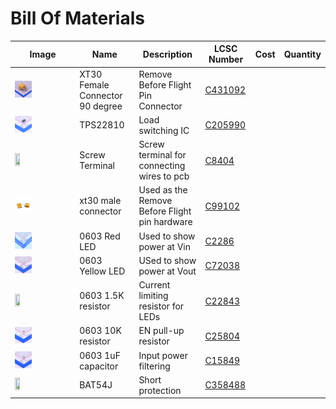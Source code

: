 # Bill Of Materials

| Image | Name | Description | LCSC Number | Cost | Quantity |
| --- | --- | --- | --- | --- | --- |
|<img src="https://github.com/PerytonSpace/remove-before-flight/blob/main/assets/img/pcb-components/xt30-90-degree-female.jpeg" width = 30% height = 30% > | XT30 Female Connector 90 degree | Remove Before Flight Pin Connector | [C431092](https://www.lcsc.com/product-detail/plug_Changzhou-Amass-Elec-XT30PW-M_C431092.html)  | | |
| <img src="https://github.com/PerytonSpace/remove-before-flight/blob/main/assets/img/pcb-components/tps22810.jpeg" width = 30% height = 30% >| TPS22810 | Load switching IC | [C205990](https://www.lcsc.com/product-detail/Power-Distribution-Switches_Texas-Instruments-TPS22810DBVR_C205990.html) | | |
| <img src="" width = 30% height = 30% >| Screw Terminal | Screw terminal for connecting wires to pcb | [C8404](https://www.lcsc.com/product-detail/Screw-Terminal-Blocks_Ningbo-Kangnex-Elec-WJ126V-5-0-2P_C8404.html) | | |
| <img src="https://github.com/PerytonSpace/remove-before-flight/blob/main/assets/img/pcb-components/xt30-male.jpeg" width = 30% height = 30% >| xt30 male connector | Used as the Remove Before Flight pin hardware | [C99102](https://www.lcsc.com/product-detail/plug_Changzhou-Amass-Elec-XT30U-F_C99102.html) | | |
| <img src="https://github.com/PerytonSpace/remove-before-flight/blob/main/assets/img/pcb-components/red-led.jpeg" width = 30% height = 30% >| 0603 Red LED | Used to show power at Vin | [C2286](https://www.lcsc.com/product-detail/Light-Emitting-Diodes-LED_Hubei-KENTO-Elec-KT-0603R_C2286.html) | | |
| <img src="https://github.com/PerytonSpace/remove-before-flight/blob/main/assets/img/pcb-components/yellow-led.jpeg" width = 30% height = 30% >| 0603 Yellow LED | USed to show power at Vout | [C72038](https://www.lcsc.com/product-detail/LED-Indication-Discrete_Everlight-Elec-19-213-Y2C-CQ2R2L-3T-CY_C72038.html) | | |
| <img src="https://github.com/PerytonSpace/remove-before-flight/blob/main/assets/img/pcb-components/1501-resistor.jpeg" width = 30% height = 30% >| 0603 1.5K resistor | Current limiting resistor for LEDs| [C22843](https://www.lcsc.com/product-detail/Chip-Resistor-Surface-Mount_UNI-ROYAL-Uniroyal-Elec-0603WAF1501T5E_C22843.html) | | |
| <img src="https://github.com/PerytonSpace/remove-before-flight/blob/main/assets/img/pcb-components/1002-resistor.jpeg" width = 30% height = 30% >| 0603 10K resistor | EN pull-up resistor | [C25804](https://www.lcsc.com/product-detail/Chip-Resistor-Surface-Mount_UNI-ROYAL-Uniroyal-Elec-0603WAF1002T5E_C25804.html) | | |
| <img src="https://github.com/PerytonSpace/remove-before-flight/blob/main/assets/img/pcb-components/1uf-capacitor.jpeg" width = 30% height = 30% >| 0603 1uF capacitor | Input power filtering | [C15849](https://www.lcsc.com/product-detail/Multilayer-Ceramic-Capacitors-MLCC-SMD-SMT_Samsung-Electro-Mechanics-CL10A105KB8NNNC_C15849.html) | | |
| <img src="https://github.com/PerytonSpace/remove-before-flight/blob/main/assets/img/pcb-components/bat54j.jpeg" width = 30% height = 30% >| BAT54J | Short protection | [C358488](https://www.lcsc.com/product-detail/Schottky-Diodes_Foshan-Blue-Rocket-Elec-BAT54J_C358488.html) | | |